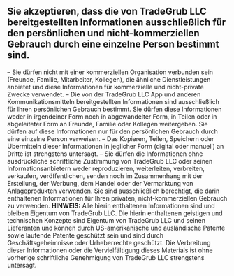 ## Sie akzeptieren, dass die von TradeGrub LLC bereitgestellten Informationen ausschließlich für den persönlichen und nicht-kommerziellen Gebrauch durch eine einzelne Person bestimmt sind.

– Sie dürfen nicht mit einer kommerziellen Organisation verbunden sein (Freunde, Familie, Mitarbeiter, Kollegen), die ähnliche Dienstleistungen anbietet und diese Informationen für kommerzielle und nicht-private Zwecke verwendet.
– Die von der TradeGrub LLC App und anderen Kommunikationsmitteln bereitgestellten Informationen sind ausschließlich für Ihren persönlichen Gebrauch bestimmt. Sie dürfen diese Informationen weder in irgendeiner Form noch in abgewandelter Form, in Teilen oder in abgeleiteter Form an Freunde, Familie oder Kollegen weitergeben. Sie dürfen auf diese Informationen nur für den persönlichen Gebrauch durch eine einzelne Person verweisen.
– Das Kopieren, Teilen, Speichern oder Übermitteln dieser Informationen in jeglicher Form (digital oder manuell) an Dritte ist strengstens untersagt.
– Sie dürfen die Informationen ohne ausdrückliche schriftliche Zustimmung von TradeGrub LLC oder seinen Informationsanbietern weder reproduzieren, weiterleiten, verbreiten, verkaufen, veröffentlichen, senden noch im Zusammenhang mit der Erstellung, der Werbung, dem Handel oder der Vermarktung von Anlageprodukten verwenden. Sie sind ausschließlich berechtigt, die darin enthaltenen Informationen für Ihren privaten, nicht-kommerziellen Gebrauch zu verwenden.
**HINWEIS:** Alle hierin enthaltenen Informationen sind und bleiben Eigentum von TradeGrub LLC. Die hierin enthaltenen geistigen und technischen Konzepte sind Eigentum von TradeGrub LLC und seinen Lieferanten und können durch US-amerikanische und ausländische Patente sowie laufende Patente geschützt sein und sind durch Geschäftsgeheimnisse oder Urheberrechte geschützt. Die Verbreitung dieser Informationen oder die Vervielfältigung dieses Materials ist ohne vorherige schriftliche Genehmigung von TradeGrub LLC strengstens untersagt.
